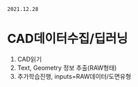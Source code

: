 `2021.12.28`

# CAD데이터수집/딥러닝

1. CAD읽기
2. Text, Geometry 정보 추출(RAW형태)
3. 추가학습진행, inputs=RAW데이터/도면유형
